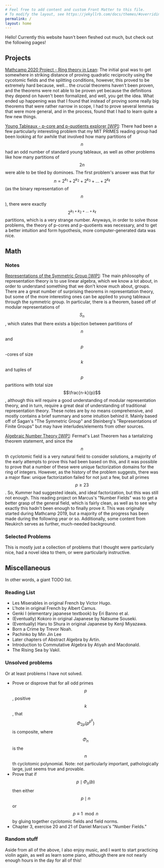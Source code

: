 ```yaml
---
# Feel free to add content and custom Front Matter to this file.
# To modify the layout, see https://jekyllrb.com/docs/themes/#overriding-theme-defaults
permalink: /
layout: home
---
```


Hello! Currently this website hasn't been fleshed out much, but check out the following pages!

## Projects

[Mathcamp 2020 Project - Ring theory in Lean](lean/index.html): The initial goal was to get somewhere in striking distance of proving quadratic reciprocity using the cycotomic fields and the splitting conditions, however, this proved to be extremely hard because, well... the crucial theorems haven't been proven, and the theorems were not able to be proven yet because the definitions they depend on haven't been formalized, and well, you get the idea. What ended up happening was that I found that instead of proving some really big theorems that were rather narrow in scope, I had to prove several lemmas that were more general, and in the process, found that I had to learn quite a few new things.

[Young Tableaux - p-core and p-quotients explorer \[WIP\]](yt/index.html): There had been a few particularly interesting problem that my MIT PRIMES reading group had been looking at for awhile that involved how many partitions of $$n$$ had an odd number of standard young tableaux, as well as other problems like how many partitions of $$2n$$ were able to be tiled by dominoes. The first problem's answer was that for $$n=2^{k_1}+2^{k_2}+2^{k_3}+\ldots+2^{k_\ell}$$ (as the binary representation of $$n$$), there were exactly $$2^{k_1+k_2+\ldots+k_\ell}$$ partitions, which is a very strange number. Anyways, in order to solve those problems, the theory of p-cores and p-quotients was necessary, and to get a better intuition and form hypothesis, more computer-generated data was nice.

## Math
### Notes
[Representations of the Symmetric Group \[WIP\]](symmrepth/index.html): The main philosophy of representation theory is to use linear algebra, which we know a lot about, in order to understand something that we don't know much about, groups. There are a great number of surprising theorems in representation theory, but some of the more interesting ones can be applied to young tableaux through the symmetric group. In particular, there is a theorem, based off of modular representations of $$S_n$$, which states that there exists a bijection between partitions of $$n$$ and $$p$$-cores of size $$k$$ and tuples of $$p$$ partitions with total size $$\frac{n-k}{p}$$, although this will require a good understanding of modular representation theory, and in turn, require a great deal of understanding of traditional representation theory. These notes are by no means comprehensive, and mostly contains a brief summary and some intuition behind it. Mainly based off of Sagan's "The Symmetric Group" and Steinberg's "Representations of Finite Groups" but may have interludes/elements from other sources.

[Algebraic Number Theory \[WIP\]](algnt/index.html): Fermat's Last Theorem has a tantalizing theorem statement, and since the $$n$$th cyclotomic field is a very natural field to consider solutions, a majority of the early attempts to prove this had been based on this, and it was possible to prove that a number of these were unique factorization domains for the ring of integers. However, as the history of the problem suggests, there was a major flaw: unique factorization failed for not just a few, but all primes $$p \ge 23$$. So, Kummer had suggested ideals, and ideal factorization, but this was still not enough. This reading project on Marcus's "Number Fields" was to get a better grasp of the general field, which is fairly clean, as well as to see why exactly this hadn't been enough to finally prove it. This was originally started during Mathcamp 2019, but a majority of the progress has been made during the following year or so. Additionally, some content from Neukirch serves as further, much-needed background.

### Selected Problems
This is mostly just a collection of problems that I thought were particularly nice, had a novel idea to them, or were particularly instructive.

## Miscellaneous
In other words, a giant TODO list.
### Reading List
* Les Miserables in original French by Victor Hugo.
* L'hote in original French by Albert Camus.
* Genki I (elementary japanese textbook) by Eri Banno et al.
* (Eventually) Kokoro in original Japanese by Natsume Souseki.
* (Eventually) Haru to Shura in original Japanese by Kenji Miyazawa.
* Born a Crime by Trevor Noah.
* Pachinko by Min Jin Lee
* Later chapters of Abstract Algebra by Artin.
* Introduction to Commutative Algebra by Atiyah and Macdonald. 
* The Rising Sea by Vakil.

### Unsolved problems
Or at least problems I have not solved.
* Prove or disprove that for all odd primes $$p$$, positive $$k$$, that $$\Phi_{2p} \left( p^{p^k}\right)$$ is composite, where $$\Phi_n$$ is the $$n$$th cyclotomic polynomial. Note: not particularly important, pathologically large, just seems true and provable. 
* Prove that if $$p \mid \Phi_n(b)$$ then either $$p \mid n$$ or $$p \equiv 1 \mod n$$ by gluing together cyclotomic fields and field norms.
* Chapter 3, exercise 20 and 21 of Daniel Marcus's "Number Fields."

### Random stuff
Aside from all of the above, I also enjoy music, and I want to start practicing violin again, as well as learn some piano, although there are not nearly enough hours in the day for all of this!